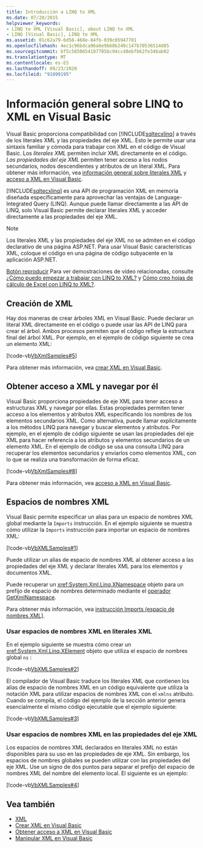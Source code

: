 ```yaml
---
title: Introducción a LINQ to XML
ms.date: 07/20/2015
helpviewer_keywords:
- LINQ to XML [Visual Basic], about LINQ to XML
- LINQ [Visual Basic], LINQ to XML
ms.assetid: 01c62a79-6d58-468e-84fb-039c05947701
ms.openlocfilehash: 4ec1c96bdca96a6e9b68b240c147b70536514d85
ms.sourcegitcommit: bf5c5850654187705bc94cc40ebfb62fe346ab02
ms.translationtype: MT
ms.contentlocale: es-ES
ms.lasthandoff: 09/23/2020
ms.locfileid: "91099195"
---
```

# <a name="overview-of-linq-to-xml-in-visual-basic"></a>Información general sobre LINQ to XML en Visual Basic

Visual Basic proporciona compatibilidad con [!INCLUDE[sqltecxlinq](~/includes/sqltecxlinq-md.md)] a través de los literales XML y las propiedades del eje XML. Esto le permite usar una sintaxis familiar y cómoda para trabajar con XML en el código de Visual Basic. Los *literales XML* permiten incluir XML directamente en el código. *Las propiedades del eje XML* permiten tener acceso a los nodos secundarios, nodos descendientes y atributos de un literal XML. Para obtener más información, vea [información general sobre literales XML](xml-literals-overview.md) y [acceso a XML en Visual Basic](accessing-xml.md).  
  
 [!INCLUDE[sqltecxlinq](~/includes/sqltecxlinq-md.md)] es una API de programación XML en memoria diseñada específicamente para aprovechar las ventajas de Language-Integrated Query (LINQ). Aunque puede llamar directamente a las API de LINQ, solo Visual Basic permite declarar literales XML y acceder directamente a las propiedades del eje XML.  
  
> [!NOTE]
> Los literales XML y las propiedades del eje XML no se admiten en el código declarativo de una página ASP.NET. Para usar Visual Basic características XML, coloque el código en una página de código subyacente en la aplicación ASP.NET.  
  
 [Botón reproducir](./media/overview-of-linq-to-xml/play-video-icon-example.gif) Para ver demostraciones de vídeo relacionadas, consulte [¿Cómo puedo empezar a trabajar con LINQ to XML?](/aspnet/web-forms/videos/data-access/linq-videos-from-the-vb-team/how-do-i-get-started-with-linq-to-xml) y [Cómo creo hojas de cálculo de Excel con LINQ to XML?](/aspnet/web-forms/videos/data-access/linq-videos-from-the-vb-team/how-do-i-create-excel-spreadsheets-using-linq-to-xml).
  
## <a name="creating-xml"></a>Creación de XML  

 Hay dos maneras de crear árboles XML en Visual Basic. Puede declarar un literal XML directamente en el código o puede usar las API de LINQ para crear el árbol. Ambos procesos permiten que el código refleje la estructura final del árbol XML. Por ejemplo, en el ejemplo de código siguiente se crea un elemento XML:  
  
 [!code-vb[VbXmlSamples#5](~/samples/snippets/visualbasic/VS_Snippets_VBCSharp/VbXMLSamples/VB/XMLSamples2.vb#5)]  
  
 Para obtener más información, vea [crear XML en Visual Basic](creating-xml.md).  
  
## <a name="accessing-and-navigating-xml"></a>Obtener acceso a XML y navegar por él  

 Visual Basic proporciona propiedades de eje XML para tener acceso a estructuras XML y navegar por ellas. Estas propiedades permiten tener acceso a los elementos y atributos XML especificando los nombres de los elementos secundarios XML. Como alternativa, puede llamar explícitamente a los métodos LINQ para navegar y buscar elementos y atributos. Por ejemplo, en el ejemplo de código siguiente se usan las propiedades del eje XML para hacer referencia a los atributos y elementos secundarios de un elemento XML. En el ejemplo de código se usa una consulta LINQ para recuperar los elementos secundarios y enviarlos como elementos XML, con lo que se realiza una transformación de forma eficaz.  
  
 [!code-vb[VbXmlSamples#8](~/samples/snippets/visualbasic/VS_Snippets_VBCSharp/VbXMLSamples/VB/XMLSamples3.vb#8)]  
  
 Para obtener más información, vea [acceso a XML en Visual Basic](accessing-xml.md).  
  
## <a name="xml-namespaces"></a>Espacios de nombres XML  

 Visual Basic permite especificar un alias para un espacio de nombres XML global mediante la `Imports` instrucción. En el ejemplo siguiente se muestra cómo utilizar la `Imports` instrucción para importar un espacio de nombres XML:  
  
 [!code-vb[VbXMLSamples#1](~/samples/snippets/visualbasic/VS_Snippets_VBCSharp/VbXMLSamples/VB/XMLSamples1.vb#1)]  
  
 Puede utilizar un alias de espacio de nombres XML al obtener acceso a las propiedades del eje XML y declarar literales XML para los elementos y documentos XML.  
  
 Puede recuperar un <xref:System.Xml.Linq.XNamespace> objeto para un prefijo de espacio de nombres determinado mediante el [operador GetXmlNamespace](../../../language-reference/operators/getxmlnamespace-operator.md).  
  
 Para obtener más información, vea [instrucción Imports (espacio de nombres XML)](../../../language-reference/statements/imports-statement-xml-namespace.md).  
  
### <a name="using-xml-namespaces-in-xml-literals"></a>Usar espacios de nombres XML en literales XML  

 En el ejemplo siguiente se muestra cómo crear un <xref:System.Xml.Linq.XElement> objeto que utiliza el espacio de nombres global `ns` :  
  
 [!code-vb[VbXMLSamples#2](~/samples/snippets/visualbasic/VS_Snippets_VBCSharp/VbXMLSamples/VB/XMLSamples1.vb#2)]  
  
 El compilador de Visual Basic traduce los literales XML que contienen los alias de espacio de nombres XML en un código equivalente que utiliza la notación XML para utilizar espacios de nombres XML con el `xmlns` atributo. Cuando se compila, el código del ejemplo de la sección anterior genera esencialmente el mismo código ejecutable que el ejemplo siguiente:  
  
 [!code-vb[VbXMLSamples#3](~/samples/snippets/visualbasic/VS_Snippets_VBCSharp/VbXMLSamples/VB/XMLSamples1.vb#3)]  
  
### <a name="using-xml-namespaces-in-xml-axis-properties"></a>Usar espacios de nombres XML en las propiedades del eje XML  

 Los espacios de nombres XML declarados en literales XML no están disponibles para su uso en las propiedades de eje XML. Sin embargo, los espacios de nombres globales se pueden utilizar con las propiedades del eje XML. Use un signo de dos puntos para separar el prefijo del espacio de nombres XML del nombre del elemento local. El siguiente es un ejemplo:  
  
 [!code-vb[VbXMLSamples#4](~/samples/snippets/visualbasic/VS_Snippets_VBCSharp/VbXMLSamples/VB/XMLSamples1.vb#4)]  
  
## <a name="see-also"></a>Vea también

- [XML](index.md)
- [Crear XML en Visual Basic](creating-xml.md)
- [Obtener acceso a XML en Visual Basic](accessing-xml.md)
- [Manipular XML en Visual Basic](manipulating-xml.md)

